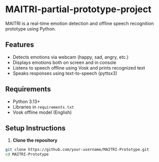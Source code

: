 # MAITRI-partial-prototype-project


MAITRI is a real-time emotion detection and offline speech recognition prototype using Python.
## Features
- Detects emotions via webcam (happy, sad, angry, etc.)
- Displays emotions both on screen and in console
- Listens to speech offline using Vosk and prints recognized text
- Speaks responses using text-to-speech (pyttsx3)

## Requirements
- Python 3.13+
- Libraries in `requirements.txt`
- Vosk offline model (English)

## Setup Instructions

1. **Clone the repository**
```bash
git clone https://github.com/your-username/MAITRI-Prototype.git
cd MAITRI-Prototype
